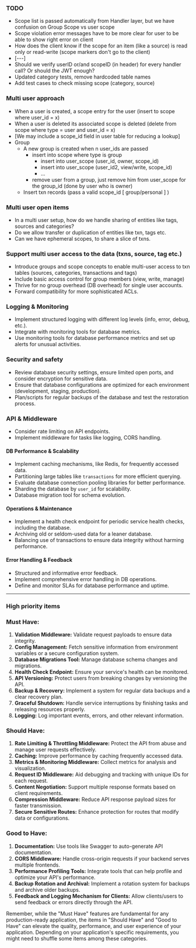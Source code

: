 ### TODO
- Scope list is passed automatically from Handler layer, but we have confusion on Group Scope vs user scope
- Scope violation error messages have to be more clear for user to be able to show right error on client
- How does the client know if the scope for an item (like a source) is read only or read-write (scope markers don't go to the client)
- [---]
- Should we verify userID or/and scopeID  (in header) for every handler call? Or should the  JWT enough?
- Updated category tests, remove hardcoded table names
- Add test cases to check missing scope (category, source)
### Multi user approach
- When a user is created, a scope entry for the user (insert to scope where user_id = x)
- When a user is deleted its associated scope is deleted (delete from scope where type = user and user_id = x)
- [We may include a scope_id field in user table for reducing a lookup]
- Group
  - A new group is created when n user_ids are passed
    - insert into scope where type is group
      - insert into user_scope (user_id, owner, scope_id)
      - insert into user_scope (user_id2, view/write, scope_id)
      - ...
    - remove user from a group, just remove him from user_scope for the group_id (done by user who is owner)
  - Insert txn records (pass a valid scope_id [ group/personal ] )
### Multi user open items
- In a multi user setup, how do we handle sharing of entities like tags, sources and categories?
- Do we allow transfer or duplication of entities like txn, tags etc. 
- Can we have ephemeral scopes, to share a slice of txns.
### Support multi user access to the data (txns, source, tag etc.)
- Introduce groups and scope concepts to enable multi-user access to txn tables (sources, categories, transactions and tags)
- Include basic access control for group members (view, write, manage)
- Thrive for no group overhead (DB overhead) for single user accounts.
- Forward compatibility for more sophisticated ACLs. 

### Logging & Monitoring
- Implement structured logging with different log levels (info, error, debug, etc.).
- Integrate with monitoring tools for database metrics.
- Use monitoring tools for database performance metrics and set up alerts for unusual activities.

### Security and safety
- Review database security settings, ensure limited open ports, and consider encryption for sensitive data.
- Ensure that database configurations are optimized for each environment (development, staging, production).
- Plan/scripts for regular backups of the database and test the restoration process.

### API & Middleware
- Consider rate limiting on API endpoints.
- Implement middleware for tasks like logging, CORS handling.

#### DB Performance & Scalability
- Implement caching mechanisms, like Redis, for frequently accessed data.
- Partitioning large tables like `transactions` for more efficient querying.
- Evaluate database connection pooling libraries for better performance.
- Sharding the database by `user_id` for scalability.
- Database migration tool for schema evolution.

#### Operations & Maintenance
- Implement a health check endpoint for periodic service health checks, including the database.
- Archiving old or seldom-used data for a leaner database.
- Balancing use of transactions to ensure data integrity without harming performance.

#### Error Handling & Feedback
- Structured and informative error feedback.
- Implement comprehensive error handling in DB operations.
- Define and monitor SLAs for database performance and uptime.

---
### High priority items

### Must Have:
1. **Validation Middleware:** Validate request payloads to ensure data integrity.
4. **Config Management:** Fetch sensitive information from environment variables or a secure configuration system.
5. **Database Migrations Tool:** Manage database schema changes and migrations.
6. **Health Check Endpoint:** Ensure your service's health can be monitored.
7. **API Versioning:** Protect users from breaking changes by versioning the API.
8. **Backup & Recovery:** Implement a system for regular data backups and a clear recovery plan.
9. **Graceful Shutdown:** Handle service interruptions by finishing tasks and releasing resources properly.
10. **Logging:** Log important events, errors, and other relevant information.

### Should Have:
1. **Rate Limiting & Throttling Middleware:** Protect the API from abuse and manage user requests effectively.
2. **Caching:** Improve performance by caching frequently accessed data.
3. **Metrics & Monitoring Middleware:** Collect metrics for analysis and visualization.
4. **Request ID Middleware:** Aid debugging and tracking with unique IDs for each request.
5. **Content Negotiation:** Support multiple response formats based on client requirements.
6. **Compression Middleware:** Reduce API response payload sizes for faster transmission.
7. **Secure Sensitive Routes:** Enhance protection for routes that modify data or configurations.

### Good to Have:
1. **Documentation:** Use tools like Swagger to auto-generate API documentation.
2. **CORS Middleware:** Handle cross-origin requests if your backend serves multiple frontends.
3. **Performance Profiling Tools:** Integrate tools that can help profile and optimize your API's performance.
4. **Backup Rotation and Archival:** Implement a rotation system for backups and archive older backups.
5. **Feedback and Logging Mechanism for Clients:** Allow clients/users to send feedback or errors directly through the API.

Remember, while the "Must Have" features are fundamental for any production-ready application, the items in "Should Have" and "Good to Have" can elevate the quality, performance, and user experience of your application. Depending on your application's specific requirements, you might need to shuffle some items among these categories.


